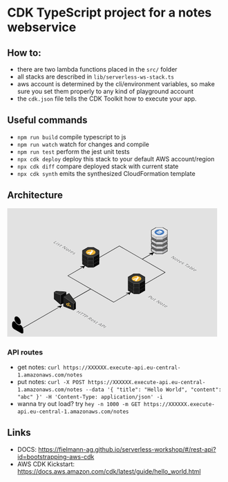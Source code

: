 #  CDK TypeScript project for a notes webservice

## How to:

- there are two lambda functions placed in the ```src/``` folder
- all stacks are described in ```lib/serverless-ws-stack.ts```
- aws account is determined by the cli/environment variables, so make sure you set them properly to any kind of playground account
- the `cdk.json` file tells the CDK Toolkit how to execute your app.

## Useful commands

 * `npm run build`   compile typescript to js
 * `npm run watch`   watch for changes and compile
 * `npm run test`    perform the jest unit tests
 * `npx cdk deploy`      deploy this stack to your default AWS account/region
 * `npx cdk diff`        compare deployed stack with current state
 * `npx cdk synth`       emits the synthesized CloudFormation template

## Architecture

![](/docs/arch.png)

### API routes
- get notes: ```curl https://XXXXXX.execute-api.eu-central-1.amazonaws.com/notes```
- put notes: ```curl -X POST https://XXXXXX.execute-api.eu-central-1.amazonaws.com/notes --data '{ "title": "Hello World", "content": "abc" }' -H 'Content-Type: application/json' -i```
- wanna try out load? try ```hey -n 1000 -m GET https://XXXXXX.execute-api.eu-central-1.amazonaws.com/notes```  

## Links

- DOCS: https://fielmann-ag.github.io/serverless-workshop/#/rest-api?id=bootstrapping-aws-cdk
- AWS CDK Kickstart: https://docs.aws.amazon.com/cdk/latest/guide/hello_world.html

